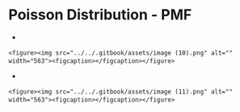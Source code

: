 # Poisson Distribution - PMF

*

    <figure><img src="../../.gitbook/assets/image (10).png" alt="" width="563"><figcaption></figcaption></figure>
*

    <figure><img src="../../.gitbook/assets/image (11).png" alt="" width="563"><figcaption></figcaption></figure>
